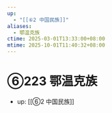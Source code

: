```yaml
---
up:
  - "[[⑥2 中国民族]]"
aliases:
  - 鄂温克族
ctime: 2025-03-01T13:33:00+08:00
mtime: 2025-10-01T11:40:32+08:00
---
```


# ⑥223 鄂温克族

- up: [[⑥2 中国民族]]
